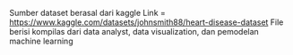 Sumber dataset berasal dari kaggle
Link = https://www.kaggle.com/datasets/johnsmith88/heart-disease-dataset
File berisi kompilas dari data analyst, data visualization, dan pemodelan machine learning
